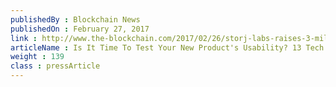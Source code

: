 ```yaml
---
publishedBy : Blockchain News
publishedOn : February 27, 2017
link : http://www.the-blockchain.com/2017/02/26/storj-labs-raises-3-million-seed-funding/
articleName : Is It Time To Test Your New Product's Usability? 13 Tech Experts Weigh In
weight : 139 
class : pressArticle
---
```


